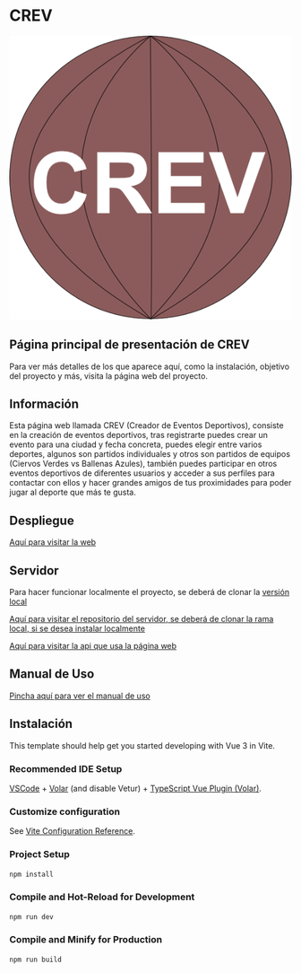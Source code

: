 # CREV

<p align="center">
  <img src="https://raw.githubusercontent.com/danielmera2912/crev_server/master/crev_logo.png" alt="Logo de CREV"/>
</p>

## Página principal de presentación de CREV

Para ver más detalles de los que aparece aquí, como la instalación, objetivo del proyecto y más, visita la página web del proyecto.

## Información

Esta página web llamada CREV (Creador de Eventos Deportivos), consiste en la creación de eventos deportivos, tras registrarte puedes crear un evento para una ciudad y fecha concreta, puedes elegir entre varios deportes, algunos son partidos individuales y otros son partidos de equipos (Ciervos Verdes vs Ballenas Azules), también puedes participar en otros eventos deportivos de diferentes usuarios y acceder a sus perfiles para contactar con ellos y hacer grandes amigos de tus proximidades para poder jugar al deporte que más te gusta.

## Despliegue

[Aquí para visitar la web](https://crev.netlify.app/)

## Servidor


Para hacer funcionar localmente el proyecto, se deberá de clonar la [versión local](https://github.com/danielmera2912/crev/tree/local)

[Aquí para visitar el repositorio del servidor, se deberá de clonar la rama local, si se desea instalar localmente](https://github.com/danielmera2912/crev_server_spring/tree/local)

[Aquí para visitar la api que usa la página web](https://crev-server.onrender.com/api/v1/partidos)

## Manual de Uso

[Pincha aquí para ver el manual de uso](https://github.com/danielmera2912/crev/blob/local/Manual%20de%20Uso%20de%20CREV.pdf)

## Instalación

This template should help get you started developing with Vue 3 in Vite.

### Recommended IDE Setup

[VSCode](https://code.visualstudio.com/) + [Volar](https://marketplace.visualstudio.com/items?itemName=Vue.volar) (and disable Vetur) + [TypeScript Vue Plugin (Volar)](https://marketplace.visualstudio.com/items?itemName=Vue.vscode-typescript-vue-plugin).

### Customize configuration

See [Vite Configuration Reference](https://vitejs.dev/config/).

### Project Setup

```sh
npm install
```

### Compile and Hot-Reload for Development

```sh
npm run dev
```

### Compile and Minify for Production

```sh
npm run build
```
